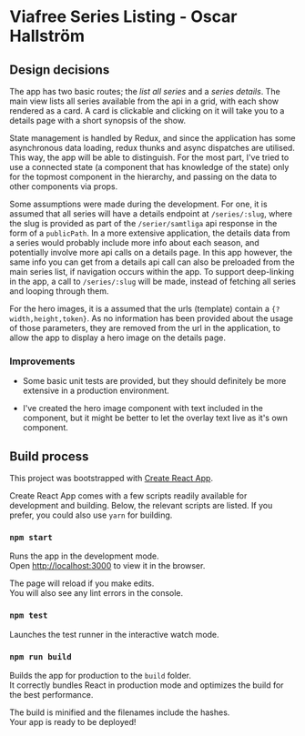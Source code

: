 # Viafree Series Listing - Oscar Hallström

## Design decisions
The app has two basic routes; the _list all series_ and a _series details_. The main view lists all series available from the api in a grid, with each show rendered as a card. A card is clickable and clicking on it will take you to a details page with a short synopsis of the show.

State management is handled by Redux, and since the application has some asynchronous data loading, redux thunks and async dispatches are utilised. This way, the app will be able to distinguish. For the most part, I've tried to use a connected state (a component that has knowledge of the state) only for the topmost component in the hierarchy, and passing on the data to other components via props.

Some assumptions were made during the development. For one, it is assumed that all series will have a details endpoint at `/series/:slug`, where the slug is provided as part of the `/serier/samtliga` api response in the form of a `publicPath`. In a more extensive application, the details data from a series would probably include more info about each season, and potentially involve more api calls on a details page. In this app however, the same info you can get from a details api call can also be preloaded from the main series list, if navigation occurs within the app. To support deep-linking in the app, a call to `/series/:slug` will be made, instead of fetching all series and looping through them.

For the hero images, it is a assumed that the urls (template) contain a `{?width,height,token}`. As no information has been provided about the usage of those parameters, they are removed from the url in the application, to allow the app to display a hero image on the details page.

### Improvements

* Some basic unit tests are provided, but they should definitely be more extensive in a production environment.

* I've created the hero image component with text included in the component, but it might be better to let the overlay text live as it's own component.


## Build process
This project was bootstrapped with [Create React App](https://github.com/facebookincubator/create-react-app).

Create React App comes with a few scripts readily available for development and building. Below, the relevant scripts are listed. If you prefer, you could also use `yarn` for building.

### `npm start`

Runs the app in the development mode.<br>
Open [http://localhost:3000](http://localhost:3000) to view it in the browser.

The page will reload if you make edits.<br>
You will also see any lint errors in the console.

### `npm test`

Launches the test runner in the interactive watch mode.<br>

### `npm run build`

Builds the app for production to the `build` folder.<br>
It correctly bundles React in production mode and optimizes the build for the best performance.

The build is minified and the filenames include the hashes.<br>
Your app is ready to be deployed!
